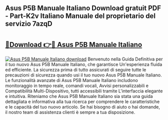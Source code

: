 ## Asus P5B Manuale Italiano Download gratuit PDF - Part-K2v Italiano Manuale del proprietario del servizio 7azqD

# <h2><a href="http://dfgqae.blite.top/?on=Asus+P5B+Manuale+Italiano">🔗Download 👉🔴 Asus P5B Manuale Italiano</a></h2>

[![Asus P5B Manuale Italiano download](https://i.imgur.com/lujVjoI.png)](http://dfgqae.blite.top/?on=Asus+P5B+Manuale+Italiano)
Benvenuto nella Guida Definitiva per il tuo nuovo Asus P5B Manuale Italiano, che garantisce Un'esperienza fluida ed efficiente. La sicurezza prima di tutto assicurati di seguire tutte le precauzioni di sicurezza quando usi il tuo nuovo Asus P5B Manuale Italiano. Le funzionalità avanzate di Asus P5B Manuale Italiano includono monitoraggio in tempo reale, comandi vocali, Avvisi personalizzabili e Compatibilità Multi-Dispositivo, tutti accessibili tramite L'interfaccia elegante e intuitiva. Riteniamo che Asus P5B Manuale Italiano sia stata una guida dettagliata e informativa alla tua ricerca per comprendere le caratteristiche e le capacità del tuo nuovo articolo. Se hai bisogno di aiuto o hai domande, il nostro team di assistenza clienti è sempre a tua disposizione.

